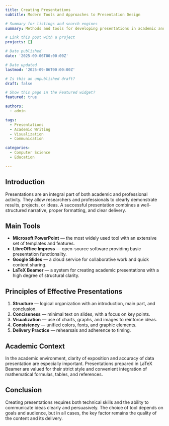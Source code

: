 ```yaml
---
title: Creating Presentations
subtitle: Modern Tools and Approaches to Presentation Design

# Summary for listings and search engines
summary: Methods and tools for developing presentations in academic and professional settings

# Link this post with a project
projects: []

# Date published
date: '2025-09-06T00:00:00Z'

# Date updated
lastmod: '2025-09-06T00:00:00Z'

# Is this an unpublished draft?
draft: false

# Show this page in the Featured widget?
featured: true

authors:
  - admin

tags:
  - Presentations
  - Academic Writing
  - Visualization
  - Communication

categories:
  - Computer Science
  - Education

---
```


## Introduction  

Presentations are an integral part of both academic and professional activity. They allow researchers and professionals to clearly demonstrate results, projects, or ideas. A successful presentation combines a well-structured narrative, proper formatting, and clear delivery.  

## Main Tools  

- **Microsoft PowerPoint** — the most widely used tool with an extensive set of templates and features.  
- **LibreOffice Impress** — open-source software providing basic presentation functionality.  
- **Google Slides** — a cloud service for collaborative work and quick content sharing.  
- **LaTeX Beamer** — a system for creating academic presentations with a high degree of structural clarity.  

## Principles of Effective Presentations  

1. **Structure** — logical organization with an introduction, main part, and conclusion.  
2. **Conciseness** — minimal text on slides, with a focus on key points.  
3. **Visualization** — use of charts, graphs, and images to reinforce ideas.  
4. **Consistency** — unified colors, fonts, and graphic elements.  
5. **Delivery Practice** — rehearsals and adherence to timing.  

## Academic Context  

In the academic environment, clarity of exposition and accuracy of data presentation are especially important. Presentations prepared in LaTeX Beamer are valued for their strict style and convenient integration of mathematical formulas, tables, and references.  

## Conclusion  

Creating presentations requires both technical skills and the ability to communicate ideas clearly and persuasively. The choice of tool depends on goals and audience, but in all cases, the key factor remains the quality of the content and its delivery.  

